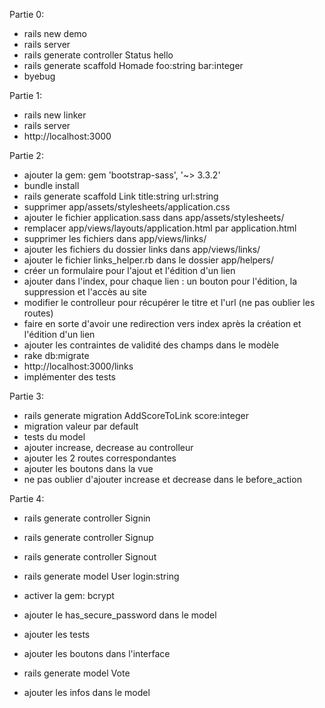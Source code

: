 Partie 0:
  - rails new demo
  - rails server
  - rails generate controller Status hello
  - rails generate scaffold Homade foo:string bar:integer
  - byebug

Partie 1:
  - rails new linker
  - rails server
  - http://localhost:3000

Partie 2:
  - ajouter la gem: gem 'bootstrap-sass', '~> 3.3.2'
  - bundle install
  - rails generate scaffold Link title:string url:string
  - supprimer app/assets/stylesheets/application.css
  - ajouter le fichier application.sass dans app/assets/stylesheets/
  - remplacer app/views/layouts/application.html par application.html
  - supprimer les fichiers dans app/views/links/
  - ajouter les fichiers du dossier links dans app/views/links/
  - ajouter le fichier links_helper.rb dans le dossier app/helpers/
  - créer un formulaire pour l'ajout et l'édition d'un lien
  - ajouter dans l'index, pour chaque lien : un bouton pour l'édition, la suppression et l'accès au site
  - modifier le controlleur pour récupérer le titre et l'url (ne pas oublier les routes) 
  - faire en sorte d'avoir une redirection vers index après la création et l'édition d'un lien
  - ajouter les contraintes de validité des champs dans le modèle
  - rake db:migrate
  - http://localhost:3000/links
  - implémenter des tests

Partie 3:
  - rails generate migration AddScoreToLink score:integer
  - migration valeur par default
  - tests du model
  - ajouter increase, decrease au controlleur
  - ajouter les 2 routes correspondantes
  - ajouter les boutons dans la vue
  - ne pas oublier d'ajouter increase et decrease dans le before_action

Partie 4:
  - rails generate controller Signin
  - rails generate controller Signup
  - rails generate controller Signout
  - rails generate model User login:string
  - activer la gem: bcrypt
  - ajouter le has_secure_password dans le model
  - ajouter les tests
  - ajouter les boutons dans l'interface

  - rails generate model Vote
  - ajouter les infos dans le model
